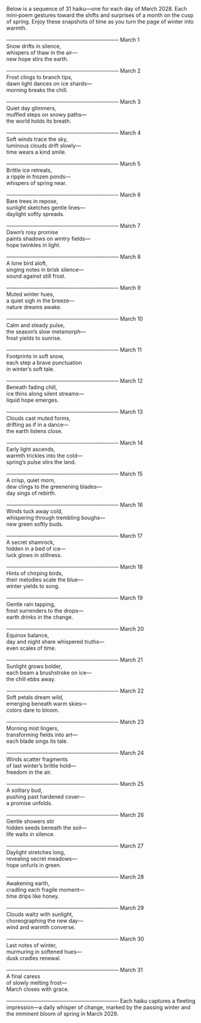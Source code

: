 Below is a sequence of 31 haiku—one for each day of March 2028. Each mini‐poem gestures toward the shifts and surprises of a month on the cusp of spring. Enjoy these snapshots of time as you turn the page of winter into warmth.

──────────────────────────────
March 1  
Snow drifts in silence,  
whispers of thaw in the air—  
new hope stirs the earth.

──────────────────────────────
March 2  
Frost clings to branch tips,  
dawn light dances on ice shards—  
morning breaks the chill.

──────────────────────────────
March 3  
Quiet day glimmers,  
muffled steps on snowy paths—  
the world holds its breath.

──────────────────────────────
March 4  
Soft winds trace the sky,  
luminous clouds drift slowly—  
time wears a kind smile.

──────────────────────────────
March 5  
Brittle ice retreats,  
a ripple in frozen ponds—  
whispers of spring near.

──────────────────────────────
March 6  
Bare trees in repose,  
sunlight sketches gentle lines—  
daylight softly spreads.

──────────────────────────────
March 7  
Dawn’s rosy promise  
paints shadows on wintry fields—  
hope twinkles in light.

──────────────────────────────
March 8  
A lone bird aloft,  
singing notes in brisk silence—  
sound against still frost.

──────────────────────────────
March 9  
Muted winter hues,  
a quiet sigh in the breeze—  
nature dreams awake.

──────────────────────────────
March 10  
Calm and steady pulse,  
the season’s slow metamorph—  
frost yields to sunrise.

──────────────────────────────
March 11  
Footprints in soft snow,  
each step a brave punctuation  
in winter’s soft tale.

──────────────────────────────
March 12  
Beneath fading chill,  
ice thins along silent streams—  
liquid hope emerges.

──────────────────────────────
March 13  
Clouds cast muted forms,  
drifting as if in a dance—  
the earth listens close.

──────────────────────────────
March 14  
Early light ascends,  
warmth trickles into the cold—  
spring’s pulse stirs the land.

──────────────────────────────
March 15  
A crisp, quiet morn,  
dew clings to the greenening blades—  
day sings of rebirth.

──────────────────────────────
March 16  
Winds tuck away cold,  
whispering through trembling boughs—  
new green softly buds.

──────────────────────────────
March 17  
A secret shamrock,  
hidden in a bed of ice—  
luck glows in stillness.

──────────────────────────────
March 18  
Hints of chirping birds,  
their melodies scale the blue—  
winter yields to song.

──────────────────────────────
March 19  
Gentle rain tapping,  
frost surrenders to the drops—  
earth drinks in the change.

──────────────────────────────
March 20  
Equinox balance,  
day and night share whispered truths—  
even scales of time.

──────────────────────────────
March 21  
Sunlight grows bolder,  
each beam a brushstroke on ice—  
the chill ebbs away.

──────────────────────────────
March 22  
Soft petals dream wild,  
emerging beneath warm skies—  
colors dare to bloom.

──────────────────────────────
March 23  
Morning mist lingers,  
transforming fields into art—  
each blade sings its tale.

──────────────────────────────
March 24  
Winds scatter fragments  
of last winter’s brittle hold—  
freedom in the air.

──────────────────────────────
March 25  
A solitary bud,  
pushing past hardened cover—  
a promise unfolds.

──────────────────────────────
March 26  
Gentle showers stir  
hidden seeds beneath the soil—  
life waits in silence.

──────────────────────────────
March 27  
Daylight stretches long,  
revealing secret meadows—  
hope unfurls in green.

──────────────────────────────
March 28  
Awakening earth,  
cradling each fragile moment—  
time drips like honey.

──────────────────────────────
March 29  
Clouds waltz with sunlight,  
choreographing the new day—  
wind and warmth converse.

──────────────────────────────
March 30  
Last notes of winter,  
murmuring in softened hues—  
dusk cradles renewal.

──────────────────────────────
March 31  
A final caress  
of slowly melting frost—  
March closes with grace.

──────────────────────────────
Each haiku captures a fleeting impression—a daily whisper of change, marked by the passing winter and the imminent bloom of spring in March 2028.
